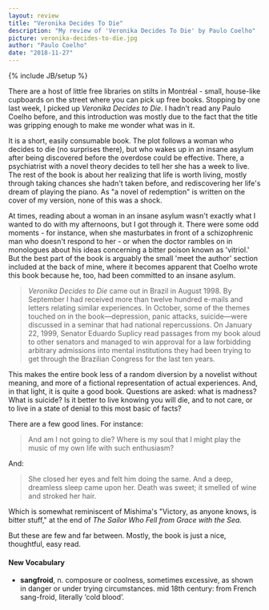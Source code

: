 ```yaml
---
layout: review
title: "Veronika Decides To Die"
description: "My review of 'Veronika Decides To Die' by Paulo Coelho"
picture: veronika-decides-to-die.jpg
author: "Paulo Coelho"
date: "2018-11-27"
---
```

{% include JB/setup %}

There are a host of little free libraries on stilts in Montréal - small, house-like cupboards on the street where you can pick up free books. Stopping by one last week, I picked up _Veronika Decides to Die_. I hadn't read any Paulo Coelho before, and this introduction was mostly due to the fact that the title was gripping enough to make me wonder what was in it.

It is a short, easily consumable book. The plot follows a woman who decides to die (no surprises there), but who wakes up in an insane asylum after being discovered before the overdose could be effective. There, a psychiatrist with a novel theory decides to tell her she has a week to live. The rest of the book is about her realizing that life is worth living, mostly through taking chances she hadn't taken before, and rediscovering her life's dream of playing the piano. As "a novel of redemption" is written on the cover of my version, none of this was a shock.

At times, reading about a woman in an insane asylum wasn't exactly what I wanted to do with my afternoons, but I got through it. There were some odd moments - for instance, when she masturbates in front of a schizophrenic man who doesn't respond to her - or when the doctor rambles on in monologues about his ideas concerning a bitter poison known as 'vitriol.' But the best part of the book is arguably the small 'meet the author' section included at the back of mine, where it becomes apparent that Coelho wrote this book because he, too, had been committed to an insane asylum.

> _Veronika Decides to Die_ came out in Brazil in August 1998. By September I had received more than twelve hundred e-mails and letters relating similar experiences. In October, some of the themes touched on in the book—depression, panic attacks, suicide—were discussed in a seminar that had national repercussions. On January 22, 1999, Senator Eduardo Suplicy read passages from my book aloud to other senators and managed to win approval for a law forbidding arbitrary admissions into mental institutions they had been trying to get through the Brazilian Congress for the last ten years.

This makes the entire book less of a random diversion by a novelist without meaning, and more of a fictional representation of actual experiences. And, in that light, it is quite a good book. Questions are asked: what is madness? What is suicide? Is it better to live knowing you will die, and to not care, or to live in a state of denial to this most basic of facts?

There are a few good lines. For instance:

> And am I not going to die? Where is my soul that I might play the music of my own life with such enthusiasm?

And:

> She closed her eyes and felt him doing the same. And a deep, dreamless sleep came upon her. Death was sweet; it smelled of wine and stroked her hair.

Which is somewhat reminiscent of Mishima's "Victory, as anyone knows, is bitter stuff," at the end of _The Sailor Who Fell from Grace with the Sea._

But these are few and far between. Mostly, the book is just a nice, thoughtful, easy read.

#### New Vocabulary

- **sangfroid**, n. composure or coolness, sometimes excessive, as shown in danger or under trying circumstances. mid 18th century: from French sang-froid, literally ‘cold blood’.
